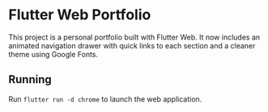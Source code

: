 # Flutter Web Portfolio

This project is a personal portfolio built with Flutter Web. It now includes an animated navigation drawer with quick links to each section and a cleaner theme using Google Fonts.

## Running

Run `flutter run -d chrome` to launch the web application.
